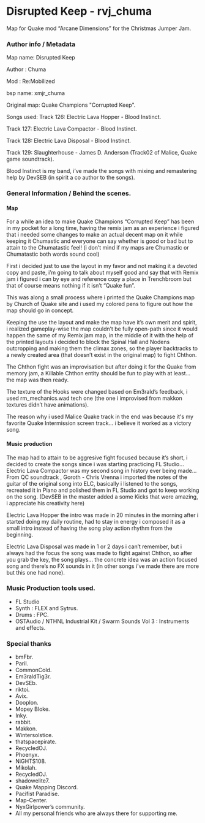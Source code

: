 # Disrupted Keep - rvj_chuma

Map for Quake mod “Arcane Dimensions” for the Christmas Jumper Jam.

### Author info / Metadata

Map name: Disrupted Keep

Author : Chuma

Mod : Re:Mobilized

bsp name: xmjr_chuma

Original map: Quake Champions "Corrupted Keep".

Songs used: 
Track 126: Electric Lava Hopper - Blood Instinct.

Track 127: Electric Lava Compactor - Blood Instinct.

Track 128: Electric Lava Disposal - Blood Instinct.

Track 129: Slaughterhouse - James D. Anderson (Track02 of Malice, Quake game soundtrack).

 Blood Instinct is my band, i’ve made the songs with mixing and remastering help by DevSEB (in spirit a co author to the songs).
### General Information / Behind the scenes.

#### Map

For a while an idea to make Quake Champions “Corrupted Keep” has been in my pocket for a long time, having the remix jam as an experience i figured that i needed some changes to make an actual decent map on it while keeping it Chumastic and everyone can say whether is good or bad but to attain to the Chumatastic feel! (i don’t mind if my maps are Chumastic or Chumatastic both words sound cool)

First i decided just to use the layout in my favor and not making it a devoted copy and paste, i’m going to talk about myself good and say that with Remix jam i figured i can by eye and reference copy a place in Trenchbroom but that of course means nothing if it isn’t “Quake fun”.

This was along a small process where i printed the Quake Champions map by Church of Quake site and i used my colored pens to figure out how the map should go in concept.

Keeping the use the layout and make the map have it’s own merit and spirit, i realized gameplay-wise the map couldn’t be fully open-path since it would happen the same of my Remix jam map, in the middle of it with the help of the printed layouts i decided to block the Spinal Hall and Nodens outcropping and making them the climax zones, so the player backtracks to a newly created area (that doesn’t exist in the original map) to fight Chthon.

The Chthon fight was an improvisation but after doing it for the Quake from memory jam, a Killable Chthon entity should be fun to play with at least… the map was then ready.

The texture of the Hooks were changed based on Em3rald’s feedback, i used rm_mechanics.wad tech one (the one i improvised from makkon textures didn’t have animations).

The reason why i used Malice Quake track in the end was because it's my favorite Quake Intermission screen track... i believe it worked as a victory song.

#### Music production

The map had to attain to be aggresive fight focused because it’s short, i decided to create the songs since i was starting practicing FL Studio… Electric Lava Compactor was my second song in history ever being made… From QC soundtrack , Goroth - Chris Vrenna i imported the notes of the guitar of the original song into ELC, basically i listened to the songs, recreated it in Piano and polished them in FL Studio and got to keep working on the song. (DevSEB in the master added a some Kicks that were amazing, i appreciate his creativity here)

Electric Lava Hopper the intro was made in 20 minutes in the morning after i started doing my daily routine, had to stay in energy i composed it as a small intro instead of having the song play action rhythm from the beginning.

Electric Lava Disposal was made in 1 or 2 days i can’t remember, but i always had the focus the song was made to fight against Chthon, so after you grab the key, the song plays… the concrete idea was an action focused song and there’s no FX sounds in it (in other songs i’ve made there are more but this one had none).

### Music Production tools used.

- FL Studio 
-  Synth : FLEX and Sytrus.
-  Drums : FPC.
-  OSTAudio / NTHNL Industrial Kit / Swarm Sounds Vol 3 : Instruments and effects.

### Special thanks

- bmFbr.
- Paril.
- CommonCold.
- Em3raldTig3r.
- DevSEb.
- riktoi.
- Avix.
- Dooplon.
- Mopey Bloke.
- Inky.
- rabbit.
- Makkon.
- Wintersolstice.
- thatspacepirate.
- RecycledOJ.
- Phoenyx.
- NiGHTS108.
- Mikolah.
- RecycledOJ.
- shadowelite7.
- Quake Mapping Discord.
- Pacifist Paradise.
- Map-Center.
- NyxGirlpower’s community.
- All my personal friends who are always there for supporting me.
